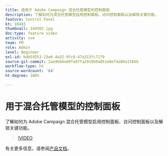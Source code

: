 ```yaml
---
title: 适用于 Adobe Campaign 混合托管模型的控制面板
description: 了解如何为混合托管模型启用控制面板、访问控制面板以及解锁关键功能。
feature: Control Panel
kt: 10483
thumbnail: 344502.jpg
doc-type: feature video
activity: use
team: PM
role: Admin
level: Beginner
exl-id: bdb54553-23e6-4a32-9fc8-47a313fc7179
source-git-commit: 2ae9b94ed0fe87fa2919b9a051e0ef4a80a1566b
workflow-type: ht
source-wordcount: '64'
ht-degree: 100%

---
```


# 用于混合托管模型的控制面板

了解如何为 Adobe Campaign 混合托管模型启用控制面板、访问控制面板以及解锁关键功能。

>[!VIDEO](https://video.tv.adobe.com/v/344502?quality=12)

有关更多信息，请参阅[产品文档](https://experienceleague.adobe.com/docs/control-panel/using/instances-settings/external-accounts.html?lang=zh-Hans)。
